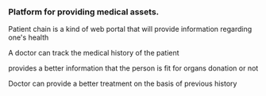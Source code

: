 
### Platform for providing medical assets.

Patient chain is a kind of web portal that will provide information regarding one's health

A doctor can track the medical history of the patient

provides a better information that the person is fit for organs donation or not

Doctor can provide a better treatment on the basis of previous history